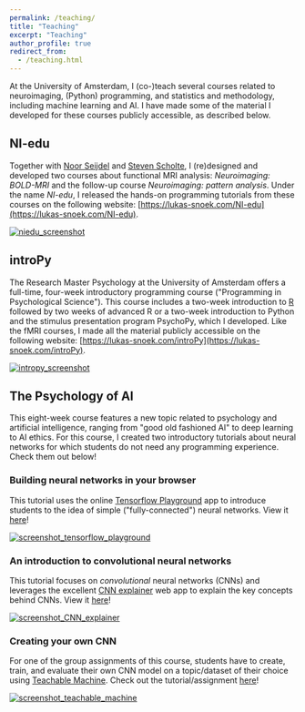 ```yaml
---
permalink: /teaching/
title: "Teaching"
excerpt: "Teaching"
author_profile: true
redirect_from: 
  - /teaching.html
---
```


At the University of Amsterdam, I (co-)teach several courses related to neuroimaging, (Python) programming, and statistics and methodology, including machine learning and AI. I have made some of the material I developed for these courses publicly accessible, as described below.

## NI-edu
Together with [Noor Seijdel](http://www.noorseijdel.com) and [Steven Scholte](https://www.uva.nl/profiel/s/c/h.s.scholte/h.s.scholte.html), I (re)designed and developed two courses about functional MRI analysis: *Neuroimaging: BOLD-MRI* and the follow-up course *Neuroimaging: pattern analysis*. Under the name *NI-edu*, I released the hands-on programming tutorials from these courses on the following website: [https://lukas-snoek.com/NI-edu](https://lukas-snoek.com/NI-edu).

[![niedu_screenshot](../../images/screenshot-ni-edu.png)](https://lukas-snoek.com/NI-edu)

## introPy
The Research Master Psychology at the University of Amsterdam offers a full-time, four-week introductory programming course ("Programming in Psychological Science"). This course includes a two-week introduction to [R](https://www.r-project.org/) followed by two weeks of advanced R or a two-week introduction to Python and the stimulus presentation program PsychoPy, which I developed. Like the fMRI courses, I made all the material publicly accessible on the following website: [https://lukas-snoek.com/introPy](https://lukas-snoek.com/introPy).

[![intropy_screenshot](../../images/screenshot_intropy.png)](https://lukas-snoek.com/introPy)

## The Psychology of AI
This eight-week course features a new topic related to psychology and artificial intelligence, ranging from "good old fashioned AI" to deep learning to AI ethics. For this course, I created two introductory tutorials about neural networks for which students do not need any programming experience. Check them out below!

### Building neural networks in your browser
This tutorial uses the online [Tensorflow Playground](https://playground.tensorflow.org/) app to introduce students to the idea of simple ("fully-connected") neural networks. View it [here](https://docs.google.com/document/d/e/2PACX-1vSENVbx9nuIWyvDiuHd7mNc0SaI9Yapadjwm5iXN7GXIWZ92tAf9NqdnD5Bb4YH3Vqb8VeG_PAM1aoY/pub)!

[![screenshot_tensorflow_playground](../../images/screenshot_tensorflow_playground.png)](https://playground.tensorflow.org/)

### An introduction to convolutional neural networks
This tutorial focuses on *convolutional* neural networks (CNNs) and leverages the excellent [CNN explainer](https://poloclub.github.io/cnn-explainer/) web app to explain the key concepts behind CNNs. View it [here](https://docs.google.com/document/d/e/2PACX-1vT18r6F_RXSZGBfQia_1GTjmXVG95LRQncvPoiG5-LWCGd6suJ4CxsNtIUbHtK-9sdT4q58rEhTAb9L/pub)!

[![screenshot_CNN_explainer](../../images/screenshot_CNN_explainer.png)](https://poloclub.github.io/cnn-explainer/)

### Creating your own CNN
For one of the group assignments of this course, students have to create, train, and evaluate their own CNN model on a topic/dataset of their choice using [Teachable Machine](https://teachablemachine.withgoogle.com/). Check out the tutorial/assignment [here](https://docs.google.com/document/d/e/2PACX-1vRzXVmKS4lFcpO2fu97979Wo2VOTDsrJK_92-P7Eczv2o2x4FPlOtf8ELYBtPstnU4d2arns7dAJxfC/pub)!

[![screenshot_teachable_machine](../../images/screenshot_teachable_machine.png)](https://teachablemachine.withgoogle.com/)
